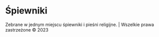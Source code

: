 # Śpiewniki

Zebrane w jednym miejscu śpiewniki i pieśni religijne. | Wszelkie prawa zastrzeżone &#169; 2023
